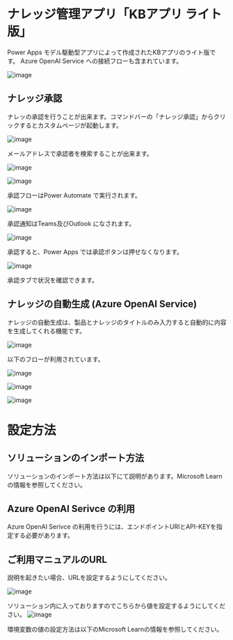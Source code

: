 # ナレッジ管理アプリ「KBアプリ ライト版」
Power Apps モデル駆動型アプリによって作成されたKBアプリのライト版です。
Azure OpenAI Service への接続フローも含まれています。

![image](https://github.com/geekfujiwara/KBAppLite/assets/96101315/d309749e-8f3f-43e8-8f8d-df49cf0f4f86)

## ナレッジ承認
ナレッの承認を行うことが出来ます。コマンドバーの「ナレッジ承認」からクリックするとカスタムページが起動します。

![image](https://github.com/geekfujiwara/KBAppLite/assets/96101315/db43c44a-c658-4307-b1ce-97a1c29ea82a)

メールアドレスで承認者を検索することが出来ます。

![image](https://github.com/geekfujiwara/KBAppLite/assets/96101315/8b7865b0-022b-4e00-a6f1-9247d1e39e85)


![image](https://github.com/geekfujiwara/KBAppLite/assets/96101315/eae9cbc5-73ef-4366-9c94-c98716ae3ef6)

承認フローはPower Automate で実行されます。

![image](https://github.com/geekfujiwara/KBAppLite/assets/96101315/6022b7ff-2c19-437a-b8bd-18a1c88fffb3)


承認通知はTeams及びOutlook になされます。

![image](https://github.com/geekfujiwara/KBAppLite/assets/96101315/9f334001-426f-4ad4-ae0e-b0d0c0502524)

承認すると、Power Apps では承認ボタンは押せなくなります。

![image](https://github.com/geekfujiwara/KBAppLite/assets/96101315/8371b4de-0887-4c1d-b0e0-f6bc33434eee)

承認タブで状況を確認できます。


## ナレッジの自動生成 (Azure OpenAI Service)
ナレッジの自動生成は、製品とナレッジのタイトルのみ入力すると自動的に内容を生成してくれる機能です。

![image](https://github.com/geekfujiwara/KBAppLite/assets/96101315/af4c863b-785c-44d0-b402-e72e66f25e6d)


以下のフローが利用されています。

![image](https://github.com/geekfujiwara/KBAppLite/assets/96101315/f3f4fa51-cace-463b-92f4-6c4c0a1aebf2)


![image](https://github.com/geekfujiwara/KBAppLite/assets/96101315/93ace82f-3703-418f-a9ca-00bd5c88850e)


![image](https://github.com/geekfujiwara/KBAppLite/assets/96101315/b2da70b1-4a52-40ad-9300-dc6835acc4e7)

# 設定方法
## ソリューションのインポート方法
ソリューションのインポート方法は以下にて説明があります。Microsoft Learnの情報を参照してください。

## Azure OpenAI Serivce の利用
Azure OpenAI Serivce の利用を行うには、エンドポイントURIとAPI-KEYを指定する必要があります。

## ご利用マニュアルのURL
説明を起きたい場合、URLを設定するようにしてください。

![image](https://github.com/geekfujiwara/KBAppLite/assets/96101315/b7e06a3c-addd-42fc-b247-ed847f30ab66)


ソリューション内に入っておりますのでこちらから値を設定するようにしてください。
![image](https://github.com/geekfujiwara/KBAppLite/assets/96101315/4a52713e-d611-4d4a-9591-88147a1358a9)

環境変数の値の設定方法は以下のMicrosoft Learnの情報を参照してください。
